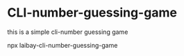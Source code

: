 # CLI-number-guessing-game
this is a simple cli-number guessing game


npx laibay-cli-number-guessing-game